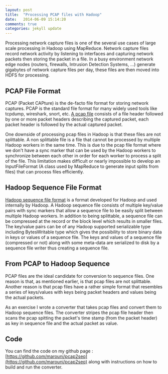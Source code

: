 ```yaml
---
layout: post
title:  "Processing PCAP files with Hadoop"
date:   2014-06-09 15:14:20
comments: true
categories: jekyll update
---
```


Processing network capture files is one of the several use cases of large scale processing in Hadoop using MapReduce. Network capture files record network activity by listening to interfaces and capturing network packets then storing the packet in a file. In a busy environment network edge nodes (routers, firewalls, Intrusion Detection Systems, ...) generate gigabytes of network capture files per day, these files are then moved into HDFS for processing. 

## PCAP File Format
PCAP (Packet CAPture) is the de-facto file format for storing network captures. PCAP is the standard file format for many widely used tools like tcpdump, wireshark, snort, etc. [A pcap file](http://wiki.wireshark.org/Development/LibpcapFileFormat) consists of a file header followed by one or more packet headers describing the captured packet, each packet header is followed by the actual captured packet.

One downside of processing pcap files in Hadoop is that these files are not splittable. A non splittable file is a file that cannot be processed by multiple Hadoop workers in the same time. This is due to the pcap file format where we don't have a sync marker that can be used by the Hadoop workers to synchronize between each other in order for each worker to process a split of the file. This limitation makes difficult or nearly impossible to develop an InputFileFormat (A class used by MapReduce to generate input splits from files) that can process files efficiently.

## Hadoop Sequence File Format  
[Hadoop sequence file format](http://wiki.apache.org/hadoop/SequenceFile) is a format developed for Hadoop and used internally by Hadoop. A Hadoop sequence file consists of multiple key/value pairs with sync markers that allow a sequence file to be easily split between multiple Hadoop workers. In addition to being splittable, a sequence file can be compressed at the record or the block level which results in smaller files. The key/value pairs can be of any Hadoop supported serializable type including BytesWritable type which gives the possibility to store binary data in keys or values of a sequence file. The keys and values of a sequence file (compressed or not) along with some meta-data are serialized to disk by a sequence file writer thus creating a sequence file.

## From PCAP to Hadoop Sequence
PCAP files are the ideal candidate for conversion to sequence files. One reason is that, as mentioned earlier, is that pcap files are not splittable. Another reason is that pcap files have a rather simple format that resembles a series of keys/values with keys being packet headers and values being the actual packets.

As an exercise I wrote a converter that takes pcap files and convert them to Hadoop sequence files. The converter stripes the pcap file header then scans the pcap spitting the packet's time stamp (from the packet header) as key in sequence file and the actual packet as value.

## Code
You can find the code on my github page : [https://github.com/marouni/pcap2seq](https://github.com/marouni/pcap2seq) along with instructions on how to build and run the converter.
